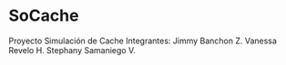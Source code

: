 # SoCache
Proyecto Simulación de Cache
Integrantes:
  Jimmy Banchon Z.
  Vanessa Revelo H.
  Stephany Samaniego V.
